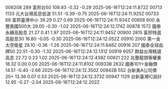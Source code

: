 006208	289	富邦台50	109.93	-0.32	-0.29	2025-06-16T12:24:11.872Z
00713	1133	元大台灣高息低波	51.51	-0.39	-0.75	2025-06-16T12:24:11.925Z
00733	68	富邦臺灣中小	39.29	0.27	0.69	2025-06-16T12:24:11.934Z
00858	600	永豐美國500大	29.00	-0.30	-1.02	2025-06-16T12:24:12.174Z
00878	1572	國泰永續高股息	21.27	0.41	1.97	2025-06-16T12:24:11.945Z
00900	2815	富邦特選高股息30	16.80	-0.05	-0.30	2025-06-16T12:24:12.052Z
00910	2000	第一金太空衛星	28.10	-0.36	-1.26	2025-06-16T12:24:11.848Z
00916	207	國泰全球品牌50	22.51	-0.30	-1.32	2025-06-16T12:24:12.131Z
00919	6057	群益台灣精選高息	22.72	0.23	1.02	2025-06-16T12:24:12.439Z
00921	222	兆豐龍頭等權重	18.32	0.00	0.00	2025-06-16T12:24:11.810Z
00933B	2632	國泰10Y+金融債	14.51	-0.40	-2.68	2025-06-16T12:24:12.350Z
00942B	552	台新美A公司債20+	13.36	0.07	0.53	2025-06-16T12:24:12.373Z
00947	1129	台新臺灣IC設計	12.95	-0.27	-2.04	2025-06-16T12:24:12.202Z